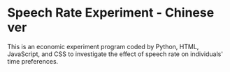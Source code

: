 # Speech Rate Experiment - Chinese ver

This is an economic experiment program coded by Python, HTML, JavaScript, and CSS to investigate the effect of speech rate on individuals' time preferences.
